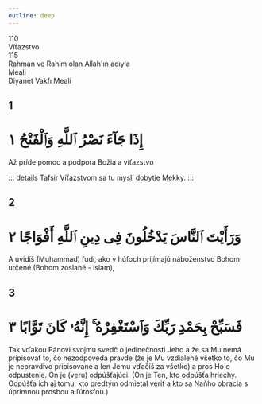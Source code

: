 ```yaml
---
outline: deep
---
```


<!--CHAPTER INTRO-->
<div class="chapter-title-wrapper">
<div class="chapter-title">110</div>
<div class="chapter-title-slovak">Víťazstvo</div>
<div class="chapter-opening">115</div>
<div class="chapter-opening-slovak">Rahman ve Rahim olan Allah'ın adıyla</div>
</div>

<div class="intro2-wrapper">
<div class="chapter-info-wrapper">
<div class="chapter-info-translation">Meali</div>
<div class="chapter-info-name">Diyanet Vakfı Meali</div>
</div>

</div>

## 1

<!-- CHAPTER NUMBERS -->
<Badge type="info" text="110:1" class="badge" />
<div>
<div class="main-verse" >
<!-- ARABIC -->
<h1 class="verse-arabic">إِذَا جَآءَ نَصْرُ ٱللَّهِ وَٱلْفَتْحُ ١</h1>
</div>
<!-- TÜRKÇE -->
<p>Až príde pomoc a podpora Božia a víťazstvo</p>
</div>
<!-- TAFSIR -->

::: details Tafsir
Víťazstvom sa tu myslí dobytie Mekky.
:::

<div class="break"></div>

## 2

<!-- CHAPTER NUMBERS -->
<Badge type="info" text="110:2" class="badge" />
<div>
<div class="main-verse" >
<!-- ARABIC -->
<h1 class="verse-arabic">وَرَأَيْتَ ٱلنَّاسَ يَدْخُلُونَ فِى دِينِ ٱللَّهِ أَفْوَاجًا ٢</h1>
</div>
<!-- TÜRKÇE -->
<p>A uvidíš (Muhammad) ľudí, ako v húfoch prijímajú náboženstvo Bohom určené (Bohom zoslané - islam),</p>
</div>

<div class="break"></div>

## 3

<!-- CHAPTER NUMBERS -->
<Badge type="info" text="110:3" class="badge" />
<div>
<div class="main-verse" >
<!-- ARABIC -->
<h1 class="verse-arabic">فَسَبِّحْ بِحَمْدِ رَبِّكَ وَٱسْتَغْفِرْهُ ۚ إِنَّهُۥ كَانَ تَوَّابًا ٣</h1>
</div>
<!-- TÜRKÇE -->
<p>Tak vďakou Pánovi svojmu svedč o jedinečnosti Jeho a že sa Mu nemá pripisovať to, čo nezodpovedá pravde (že je Mu vzdialené všetko to, čo Mu je nepravdivo pripisované a len Jemu vďačíš za všetko) a pros Ho o odpustenie. On je (veru) odpúšťajúci. (On je Ten, kto odpúšťa hriechy. Odpúšťa ich aj tomu, kto predtým odmietal veriť a kto sa Naňho obracia s úprimnou prosbou a ľútosťou.)</p>
</div>
